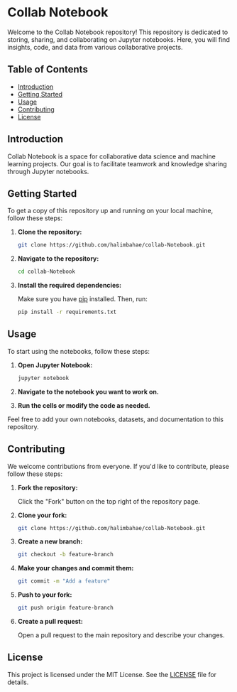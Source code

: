 # Collab Notebook

Welcome to the Collab Notebook repository! This repository is dedicated to storing, sharing, and collaborating on Jupyter notebooks. Here, you will find insights, code, and data from various collaborative projects.

## Table of Contents

- [Introduction](#introduction)
- [Getting Started](#getting-started)
- [Usage](#usage)
- [Contributing](#contributing)
- [License](#license)

## Introduction

Collab Notebook is a space for collaborative data science and machine learning projects. Our goal is to facilitate teamwork and knowledge sharing through Jupyter notebooks.

## Getting Started

To get a copy of this repository up and running on your local machine, follow these steps:

1. **Clone the repository:**

   ```bash
   git clone https://github.com/halimbahae/collab-Notebook.git
   ```

2. **Navigate to the repository:**

   ```bash
   cd collab-Notebook
   ```

3. **Install the required dependencies:**

   Make sure you have [pip](https://pip.pypa.io/en/stable/) installed. Then, run:

   ```bash
   pip install -r requirements.txt
   ```

## Usage

To start using the notebooks, follow these steps:

1. **Open Jupyter Notebook:**

   ```bash
   jupyter notebook
   ```

2. **Navigate to the notebook you want to work on.**

3. **Run the cells or modify the code as needed.**

Feel free to add your own notebooks, datasets, and documentation to this repository.

## Contributing

We welcome contributions from everyone. If you'd like to contribute, please follow these steps:

1. **Fork the repository:**

   Click the "Fork" button on the top right of the repository page.

2. **Clone your fork:**

   ```bash
   git clone https://github.com/halimbahae/collab-Notebook.git
   ```

3. **Create a new branch:**

   ```bash
   git checkout -b feature-branch
   ```

4. **Make your changes and commit them:**

   ```bash
   git commit -m "Add a feature"
   ```

5. **Push to your fork:**

   ```bash
   git push origin feature-branch
   ```

6. **Create a pull request:**

   Open a pull request to the main repository and describe your changes.

## License

This project is licensed under the MIT License. See the [LICENSE](LICENSE) file for details.

